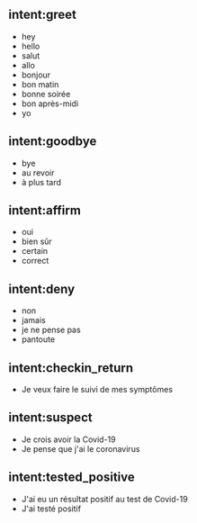 ## intent:greet
- hey
- hello
- salut
- allo
- bonjour
- bon matin
- bonne soirée
- bon après-midi
- yo

## intent:goodbye
- bye
- au revoir
- à plus tard

## intent:affirm
- oui
- bien sûr
- certain
- correct

## intent:deny
- non
- jamais
- je ne pense pas
- pantoute

## intent:checkin_return
- Je veux faire le suivi de mes symptômes

## intent:suspect
- Je crois avoir la Covid-19
- Je pense que j'ai le coronavirus

## intent:tested_positive
- J'ai eu un résultat positif au test de Covid-19
- J'ai testé positif
